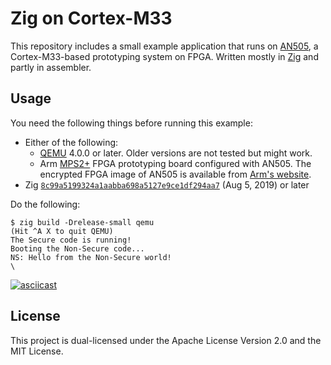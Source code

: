 Zig on Cortex-M33
=================

This repository includes a small example application that runs on [AN505], a Cortex-M33-based prototyping system on FPGA. Written mostly in [Zig] and partly in assembler.

[Zig]: https://ziglang.org
[AN505]: http://infocenter.arm.com/help/index.jsp?topic=/com.arm.doc.dai0505b/index.html

## Usage

You need the following things before running this example:

- Either of the following:
    - [QEMU] 4.0.0 or later. Older versions are not tested but might work.
    - Arm [MPS2+] FPGA prototyping board configured with AN505. The encrypted FPGA image of AN505 is available from [Arm's website].
- Zig [`8c99a5199324a1aabba698a5127e9ce1df294aa7`](https://github.com/ziglang/zig/commit/8c99a5199324a1aabba698a5127e9ce1df294aa7) (Aug 5, 2019) or later

[QEMU]: https://www.qemu.org
[MPS2+]: https://www.arm.com/products/development-tools/development-boards/mps2-plus
[Arm's website]: https://developer.arm.com/tools-and-software/development-boards/fpga-prototyping-boards/download-fpga-images?_ga=2.138343728.123477322.1561466661-1332644519.1559889185

Do the following:

```shell
$ zig build -Drelease-small qemu
(Hit ^A X to quit QEMU)
The Secure code is running!
Booting the Non-Secure code...
NS: Hello from the Non-Secure world!
\
```

[![asciicast](https://asciinema.org/a/254103.svg)](https://asciinema.org/a/254103)

## License

This project is dual-licensed under the Apache License Version 2.0 and the MIT License.

